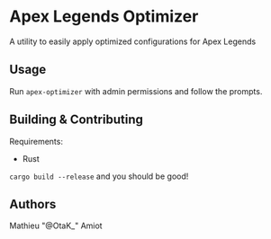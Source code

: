# Apex Legends Optimizer

A utility to easily apply optimized configurations for Apex Legends

## Usage

Run `apex-optimizer` with admin permissions and follow the prompts.

## Building & Contributing

Requirements:

- Rust

`cargo build --release` and you should be good!

## Authors

Mathieu "@OtaK_" Amiot
